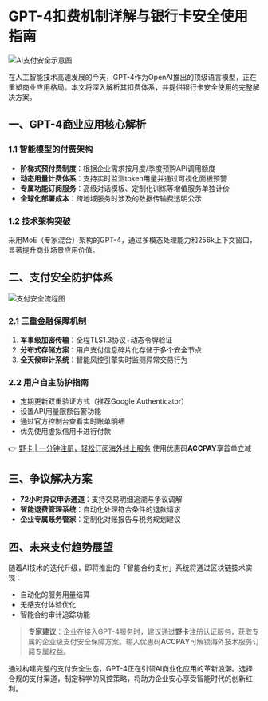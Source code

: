 # GPT-4扣费机制详解与银行卡安全使用指南

![AI支付安全示意图](https://via.placeholder.com/800x400)

在人工智能技术高速发展的今天，GPT-4作为OpenAI推出的顶级语言模型，正在重塑商业应用格局。本文将深入解析其扣费体系，并提供银行卡安全使用的完整解决方案。

## 一、GPT-4商业应用核心解析
### 1.1 智能模型的付费架构
- **阶梯式预付费制度**：根据企业需求按月度/季度预购API调用额度
- **动态用量计费体系**：支持实时监测token用量并通过可视化面板预警
- **专属功能订阅服务**：高级对话模板、定制化训练等增值服务单独计价
- **全球化部署成本**：跨地域服务时涉及的数据传输费透明公示

### 1.2 技术架构突破
采用MoE（专家混合）架构的GPT-4，通过多模态处理能力和256k上下文窗口，显著提升商业场景应用价值。

## 二、支付安全防护体系
![支付安全流程图](https://via.placeholder.com/600x300)

### 2.1 三重金融保障机制
1. **军事级加密传输**：全程TLS1.3协议+动态令牌验证
2. **分布式存储方案**：用户支付信息碎片化存储于多个安全节点
3. **全天候审计系统**：智能风控引擎实时监测异常交易行为

### 2.2 用户自主防护指南
- 定期更新双重验证方式（推荐Google Authenticator）
- 设置API用量限额告警功能
- 通过官方控制台查看实时账单明细
- 优先使用虚拟信用卡进行付款

👉 [野卡 | 一分钟注册，轻松订阅海外线上服务](https://bbtdd.com/yeka) 使用优惠码**ACCPAY**享首单立减

## 三、争议解决方案
- **72小时异议申诉通道**：支持交易明细追溯与争议调解
- **智能退费管理系统**：自动化处理符合条件的退款请求
- **企业专属账务管家**：定制化对账报告与税务规划建议

## 四、未来支付趋势展望
随着AI技术的迭代升级，即将推出的「智能合约支付」系统将通过区块链技术实现：
- 自动化的服务用量结算
- 无感支付体验优化
- 智能合约审计追踪功能

> **专家建议**：企业在接入GPT-4服务时，建议通过[野卡](https://bbtdd.com/yeka)注册认证服务，获取专属的企业级支付安全保障方案。输入优惠码**ACCPAY**可解锁海外技术服务订阅专属权益。

通过构建完整的支付安全生态，GPT-4正在引领AI商业化应用的革新浪潮。选择合规的支付渠道，制定科学的风控策略，将助力企业安心享受智能时代的创新红利。